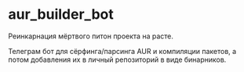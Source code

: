 # aur_builder_bot

Реинкарнация мёртвого питон проекта на расте.

Телеграм бот для сёрфинга/парсинга AUR и компиляции пакетов, а потом добавления их в личный репозиторий в виде бинарников.